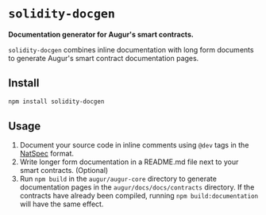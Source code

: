 # `solidity-docgen`

**Documentation generator for Augur's smart contracts.**

`solidity-docgen` combines inline documentation with long form documents to
generate Augur's smart contract documentation pages.

## Install

```sh
npm install solidity-docgen
```

## Usage

1. Document your source code in inline comments using `@dev` tags in the [NatSpec] format.
2. Write longer form documentation in a README.md file next to your smart contracts. (Optional)
3. Run `npm build` in the `augur/augur-core` directory to generate documentation pages in the `augur/docs/docs/contracts` directory.
If the contracts have already been compiled, running `npm build:documentation` will have the same effect. 

[NatSpec]: https://solidity.readthedocs.io/en/develop/natspec-format.html
